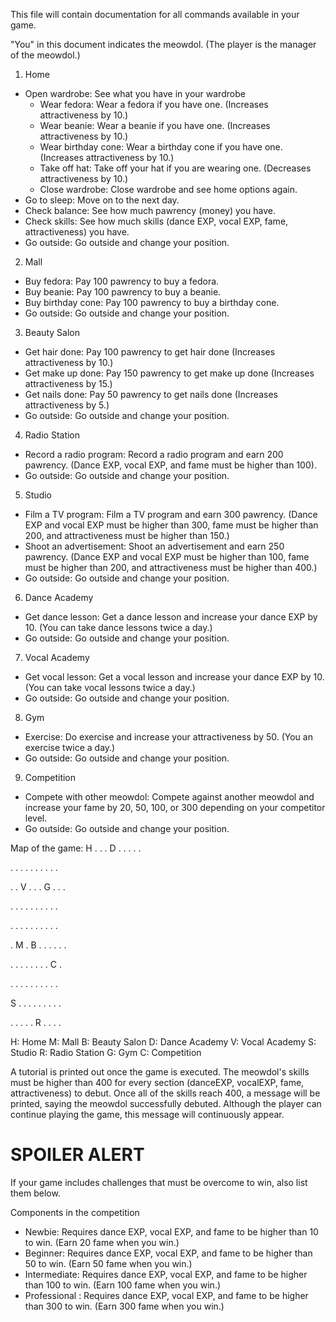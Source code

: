 This file will contain documentation for all commands available in your game.

"You" in this document indicates the meowdol. (The player is the manager of the meowdol.)

1. Home
- Open wardrobe: See what you have in your wardrobe
  - Wear fedora: Wear a fedora if you have one. (Increases attractiveness by 10.)
  - Wear beanie: Wear a beanie if you have one. (Increases attractiveness by 10.)
  - Wear birthday cone: Wear a birthday cone if you have one. (Increases attractiveness by 10.)
  - Take off hat: Take off your hat if you are wearing one. (Decreases attractiveness by 10.)
  - Close wardrobe: Close wardrobe and see home options again.
- Go to sleep: Move on to the next day.
- Check balance: See how much pawrency (money) you have.
- Check skills: See how much skills (dance EXP, vocal EXP, fame, attractiveness) you have.
- Go outside: Go outside and change your position.

2. Mall
- Buy fedora: Pay 100 pawrency to buy a fedora.
- Buy beanie: Pay 100 pawrency to buy a beanie.
- Buy birthday cone: Pay 100 pawrency to buy a birthday cone.
- Go outside: Go outside and change your position.

3. Beauty Salon
- Get hair done: Pay 100 pawrency to get hair done (Increases attractiveness by 10.)
- Get make up done: Pay 150 pawrency to get make up done (Increases attractiveness by 15.)
- Get nails done: Pay 50 pawrency to get nails done (Increases attractiveness by 5.)
- Go outside: Go outside and change your position.

4. Radio Station
- Record a radio program: Record a radio program and earn 200 pawrency. (Dance EXP, vocal EXP, and fame must be higher than 100).
- Go outside: Go outside and change your position.

5. Studio
- Film a TV program: Film a TV program and earn 300 pawrency. (Dance EXP and vocal EXP must be higher than 300, fame must be higher than 200, and attractiveness must be higher than 150.)
- Shoot an advertisement: Shoot an advertisement and earn 250 pawrency. (Dance EXP and vocal EXP must be higher than 100, fame must be higher than 200, and attractiveness must be higher than 400.)
- Go outside: Go outside and change your position.

6. Dance Academy
- Get dance lesson: Get a dance lesson and increase your dance EXP by 10. (You can take dance lessons twice a day.)
- Go outside: Go outside and change your position.

7. Vocal Academy
- Get vocal lesson: Get a vocal lesson and increase your dance EXP by 10. (You can take vocal lessons twice a day.)
- Go outside: Go outside and change your position.

8. Gym
- Exercise: Do exercise and increase your attractiveness by 50. (You an exercise twice a day.)
- Go outside: Go outside and change your position.

9. Competition
- Compete with other meowdol: Compete against another meowdol and increase your fame by 20, 50, 100, or 300 depending on your competitor level.
- Go outside: Go outside and change your position.

Map of the game:
H . . . D . . . . .

. . . . . . . . . . 

. . V . . . G . . . 

. . . . . . . . . . 

. . . . . . . . . . 

. M . B . . . . . . 

. . . . . . . . C . 

. . . . . . . . . . 

S . . . . . . . . . 

. . . . . R . . . . 


H: Home
M: Mall
B: Beauty Salon
D: Dance Academy
V: Vocal Academy
S: Studio
R: Radio Station
G: Gym
C: Competition

A tutorial is printed out once the game is executed.
The meowdol's skills must be higher than 400 for every section (danceEXP, vocalEXP, fame, attractiveness) to debut.
Once all of the skills reach 400, a message will be printed, saying the meowdol successfully debuted.
Although the player can continue playing the game, this message will continuously appear.

# SPOILER ALERT

If your game includes challenges that must be overcome to win, also list them below.

Components in the competition
- Newbie: Requires dance EXP, vocal EXP, and fame to be higher than 10 to win. (Earn 20 fame when you win.)
- Beginner: Requires dance EXP, vocal EXP, and fame to be higher than 50 to win. (Earn 50 fame when you win.)
- Intermediate: Requires dance EXP, vocal EXP, and fame to be higher than 100 to win. (Earn 100 fame when you win.)
- Professional : Requires dance EXP, vocal EXP, and fame to be higher than 300 to win. (Earn 300 fame when you win.)